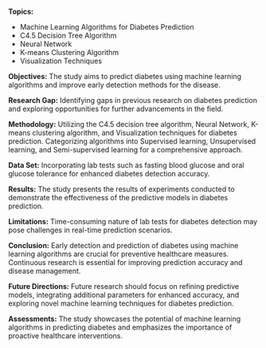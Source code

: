 **Topics:**
- Machine Learning Algorithms for Diabetes Prediction
- C4.5 Decision Tree Algorithm
- Neural Network
- K-means Clustering Algorithm
- Visualization Techniques

**Objectives:**
The study aims to predict diabetes using machine learning algorithms and improve early detection methods for the disease.

**Research Gap:**
Identifying gaps in previous research on diabetes prediction and exploring opportunities for further advancements in the field.

**Methodology:**
Utilizing the C4.5 decision tree algorithm, Neural Network, K-means clustering algorithm, and Visualization techniques for diabetes prediction. Categorizing algorithms into Supervised learning, Unsupervised learning, and Semi-supervised learning for a comprehensive approach.

**Data Set:**
Incorporating lab tests such as fasting blood glucose and oral glucose tolerance for enhanced diabetes detection accuracy.

**Results:**
The study presents the results of experiments conducted to demonstrate the effectiveness of the predictive models in diabetes prediction.

**Limitations:**
Time-consuming nature of lab tests for diabetes detection may pose challenges in real-time prediction scenarios.

**Conclusion:**
Early detection and prediction of diabetes using machine learning algorithms are crucial for preventive healthcare measures. Continuous research is essential for improving prediction accuracy and disease management.

**Future Directions:**
Future research should focus on refining predictive models, integrating additional parameters for enhanced accuracy, and exploring novel machine learning techniques for diabetes prediction.

**Assessments:**
The study showcases the potential of machine learning algorithms in predicting diabetes and emphasizes the importance of proactive healthcare interventions.